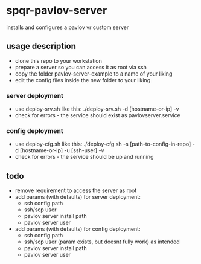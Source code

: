 # spqr-pavlov-server
installs and configures a pavlov vr custom server

## usage description
* clone this repo to your workstation
* prepare a server so you can access it as root via ssh
* copy the folder pavlov-server-example to a name of your liking
* edit the config files inside the new folder to your liking

### server deployment
* use deploy-srv.sh like this: ./deploy-srv.sh -d [hostname-or-ip] -v
* check for errors - the service should exist as pavlovserver.service

### config deployment
* use deploy-cfg.sh like this: ./deploy-cfg.sh -s [path-to-config-in-repo] -d [hostname-or-ip] -u [ssh-user] -v
* check for errors - the service should be up and running

## todo
* remove requirement to access the server as root
* add params (with defaults) for server deployment:
  * ssh config path
  * ssh/scp user
  * pavlov server install path
  * pavlov server user
* add params (with defaults) for config deployment:
  * ssh config path
  * ssh/scp user (param exists, but doesnt fully work) as intended
  * pavlov server install path
  * pavlov server user
